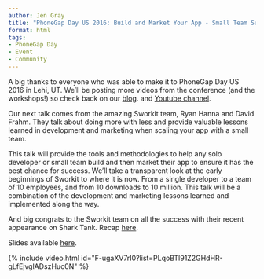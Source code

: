 ```yaml
---
author: Jen Gray
title: "PhoneGap Day US 2016: Build and Market Your App - Small Team Success"
format: html
tags:
- PhoneGap Day
- Event
- Community
---
```


A big thanks to everyone who was able to make it to PhoneGap Day US 2016 in Lehi, UT. We’ll be posting more videos from the conference (and the workshops!) so check back on our [blog](http://phonegap.com/blog/tag/phonegap-day/). and [Youtube channel](https://www.youtube.com/user/PhoneGap).

Our next talk comes from the amazing Sworkit team, Ryan Hanna and David Frahm. They talk about doing more with less and provide valuable lessons learned in development and marketing when scaling your app with a small team.

This talk will provide the tools and methodologies to help any solo developer or small team build and then market their app to ensure it has the best chance for success. We’ll take a transparent look at the early beginnings of Sworkit to where it is now. From a single developer to a team of 10 employees, and from 10 downloads to 10 million. This talk will be a combination of the development and marketing lessons learned and implemented along the way.

And big congrats to the Sworkit team on all the success with their recent appearance on Shark Tank. Recap [here](http://emptylighthouse.com/shark-tank-recap-clean-sleep-nohbo-sworkit-tutublue-898627871).

Slides available [here](https://www.dropbox.com/s/nt3yvfivno9z502/SWORKIT-PGDAY-US-2016.pdf).

{% include video.html id="F-ugaXV7rI0?list=PLqoBTl91Z2GHdHR-gLfEjvglADszHuc0N" %}
